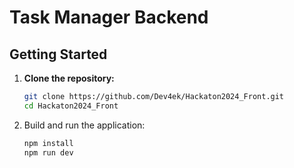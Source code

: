 # Task Manager Backend

## Getting Started

1. **Clone the repository:**

   ```bash
   git clone https://github.com/Dev4ek/Hackaton2024_Front.git
   cd Hackaton2024_Front

2. Build and run the application:

    ```bash
    npm install
    npm run dev
